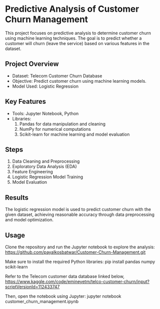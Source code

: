 # Predictive Analysis of Customer Churn Management

This project focuses on predictive analysis to determine customer churn using machine learning techniques. The goal is to predict whether a customer will churn (leave the service) based on various features in the dataset.

## Project Overview
* Dataset: Telecom Customer Churn Database
* Objective: Predict customer churn using machine learning models.
* Model Used: Logistic Regression

## Key Features
* Tools: Jupyter Notebook, Python
* Libraries:
  1. Pandas for data manipulation and cleaning
  2. NumPy for numerical computations
  3. Scikit-learn for machine learning and model evaluation

## Steps
1. Data Cleaning and Preprocessing
2. Exploratory Data Analysis (EDA)
3. Feature Engineering
4. Logistic Regression Model Training
5. Model Evaluation

## Results
The logistic regression model is used to predict customer churn with the given dataset, achieving reasonable accuracy through data preprocessing and model optimization.

## Usage
Clone the repository and run the Jupyter notebook to explore the analysis:
https://github.com/payalkosbatwar/Customer-Churn-Management.git

Make sure to install the required Python libraries:
pip install pandas numpy scikit-learn

Refer to the Telecom customer data database linked below,
https://www.kaggle.com/code/emineyetm/telco-customer-churn/input?scriptVersionId=112433747

Then, open the notebook using Jupyter:
jupyter notebook customer_churn_management.ipynb
